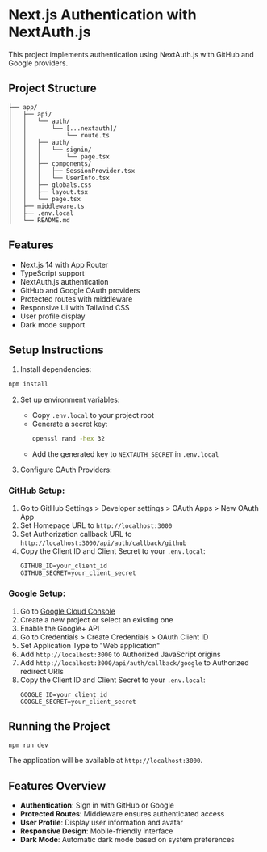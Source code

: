 # Next.js Authentication with NextAuth.js

This project implements authentication using NextAuth.js with GitHub and Google providers.

## Project Structure

```
├── app/
│   ├── api/
│   │   └── auth/
│   │       └── [...nextauth]/
│   │           └── route.ts
│   │   ├── auth/
│   │   │   └── signin/
│   │   │       └── page.tsx
│   │   ├── components/
│   │   │   ├── SessionProvider.tsx
│   │   │   └── UserInfo.tsx
│   │   ├── globals.css
│   │   ├── layout.tsx
│   │   └── page.tsx
│   ├── middleware.ts
│   ├── .env.local
│   └── README.md
```

## Features

- Next.js 14 with App Router
- TypeScript support
- NextAuth.js authentication
- GitHub and Google OAuth providers
- Protected routes with middleware
- Responsive UI with Tailwind CSS
- User profile display
- Dark mode support

## Setup Instructions

1. Install dependencies:
```bash
npm install
```

2. Set up environment variables:
   - Copy `.env.local` to your project root
   - Generate a secret key:
     ```bash
     openssl rand -hex 32
     ```
   - Add the generated key to `NEXTAUTH_SECRET` in `.env.local`

3. Configure OAuth Providers:

### GitHub Setup:
1. Go to GitHub Settings > Developer settings > OAuth Apps > New OAuth App
2. Set Homepage URL to `http://localhost:3000`
3. Set Authorization callback URL to `http://localhost:3000/api/auth/callback/github`
4. Copy the Client ID and Client Secret to your `.env.local`:
   ```
   GITHUB_ID=your_client_id
   GITHUB_SECRET=your_client_secret
   ```

### Google Setup:
1. Go to [Google Cloud Console](https://console.cloud.google.com/)
2. Create a new project or select an existing one
3. Enable the Google+ API
4. Go to Credentials > Create Credentials > OAuth Client ID
5. Set Application Type to "Web application"
6. Add `http://localhost:3000` to Authorized JavaScript origins
7. Add `http://localhost:3000/api/auth/callback/google` to Authorized redirect URIs
8. Copy the Client ID and Client Secret to your `.env.local`:
   ```
   GOOGLE_ID=your_client_id
   GOOGLE_SECRET=your_client_secret
   ```

## Running the Project

```bash
npm run dev
```

The application will be available at `http://localhost:3000`.

## Features Overview

- **Authentication**: Sign in with GitHub or Google
- **Protected Routes**: Middleware ensures authenticated access
- **User Profile**: Display user information and avatar
- **Responsive Design**: Mobile-friendly interface
- **Dark Mode**: Automatic dark mode based on system preferences 